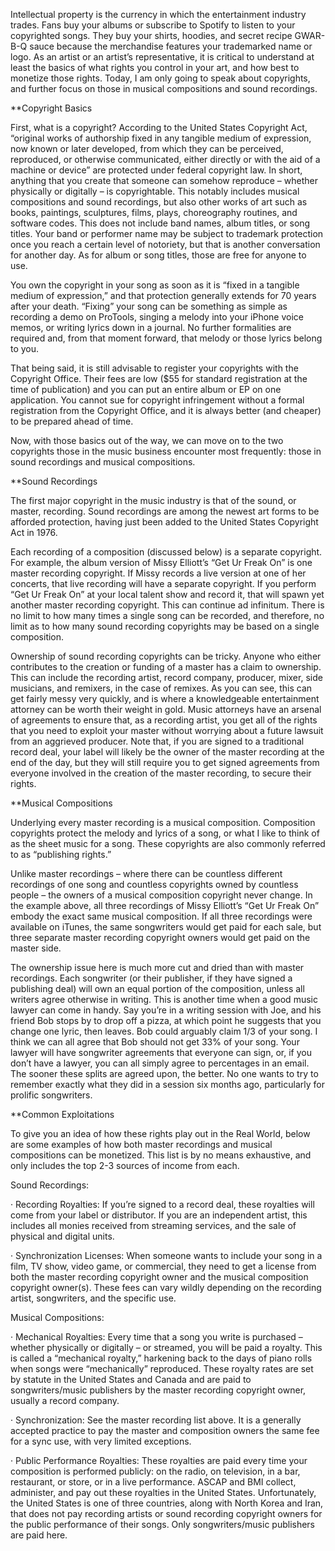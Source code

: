 Intellectual property is the currency in which the entertainment industry trades. Fans buy your albums or subscribe to Spotify to listen to your copyrighted songs. They buy your shirts, hoodies, and secret recipe GWAR-B-Q sauce because the merchandise features your trademarked name or logo. As an artist or an artist’s representative, it is critical to understand at least the basics of what rights you control in your art, and how best to monetize those rights. Today, I am only going to speak about copyrights, and further focus on those in musical compositions and sound recordings.
 
**Copyright Basics
 
First, what is a copyright? According to the United States Copyright Act, “original works of authorship fixed in any tangible medium of expression, now known or later developed, from which they can be perceived, reproduced, or otherwise communicated, either directly or with the aid of a machine or device” are protected under federal copyright law. In short, anything that you create that someone can somehow reproduce – whether physically or digitally – is copyrightable. This notably includes musical compositions and sound recordings, but also other works of art such as books, paintings, sculptures, films, plays, choreography routines, and software codes. This does not include band names, album titles, or song titles.  Your band or performer name may be subject to trademark protection once you reach a certain level of notoriety, but that is another conversation for another day. As for album or song titles, those are free for anyone to use.
 
You own the copyright in your song as soon as it is “fixed in a tangible medium of expression,” and that protection generally extends for 70 years after your death. “Fixing” your song can be something as simple as recording a demo on ProTools, singing a melody into your iPhone voice memos, or writing lyrics down in a journal. No further formalities are required and, from that moment forward, that melody or those lyrics belong to you. 
 
That being said, it is still advisable to register your copyrights with the Copyright Office. Their fees are low ($55 for standard registration at the time of publication) and you can put an entire album or EP on one application. You cannot sue for copyright infringement without a formal registration from the Copyright Office, and it is always better (and cheaper) to be prepared ahead of time.
 
Now, with those basics out of the way, we can move on to the two copyrights those in the music business encounter most frequently: those in sound recordings and musical compositions.
 
**Sound Recordings
 
The first major copyright in the music industry is that of the sound, or master, recording. Sound recordings are among the newest art forms to be afforded protection, having just been added to the United States Copyright Act in 1976.
 
Each recording of a composition (discussed below) is a separate copyright. For example, the album version of Missy Elliott’s “Get Ur Freak On” is one master recording copyright. If Missy records a live version at one of her concerts, that live recording will have a separate copyright. If you perform “Get Ur Freak On” at your local talent show and record it, that will spawn yet another master recording copyright. This can continue ad infinitum. There is no limit to how many times a single song can be recorded, and therefore, no limit as to how many sound recording copyrights may be based on a single composition.
 
Ownership of sound recording copyrights can be tricky. Anyone who either contributes to the creation or funding of a master has a claim to ownership. This can include the recording artist, record company, producer, mixer, side musicians, and remixers, in the case of remixes. As you can see, this can get fairly messy very quickly, and is where a knowledgeable entertainment attorney can be worth their weight in gold. Music attorneys have an arsenal of agreements to ensure that, as a recording artist, you get all of the rights that you need to exploit your master without worrying about a future lawsuit from an aggrieved producer. Note that, if you are signed to a traditional record deal, your label will likely be the owner of the master recording at the end of the day, but they will still require you to get signed agreements from everyone involved in the creation of the master recording, to secure their rights. 
 
 
**Musical Compositions
 
Underlying every master recording is a musical composition. Composition copyrights protect the melody and lyrics of a song, or what I like to think of as the sheet music for a song. These copyrights are also commonly referred to as “publishing rights.”
 
Unlike master recordings – where there can be countless different recordings of one song and countless copyrights owned by countless people – the owners of a musical composition copyright never change. In the example above, all three recordings of Missy Elliott’s “Get Ur Freak On” embody the exact same musical composition. If all three recordings were available on iTunes, the same songwriters would get paid for each sale, but three separate master recording copyright owners would get paid on the master side.
 
The ownership issue here is much more cut and dried than with master recordings. Each songwriter (or their publisher, if they have signed a publishing deal) will own an equal portion of the composition, unless all writers agree otherwise in writing. This is another time when a good music lawyer can come in handy. Say you’re in a writing session with Joe, and his friend Bob stops by to drop off a pizza, at which point he suggests that you change one lyric, then leaves. Bob could arguably claim 1/3 of your song. I think we can all agree that Bob should not get 33% of your song. Your lawyer will have songwriter agreements that everyone can sign, or, if you don’t have a lawyer, you can all simply agree to percentages in an email. The sooner these splits are agreed upon, the better. No one wants to try to remember exactly what they did in a session six months ago, particularly for prolific songwriters.
 
 
**Common Exploitations
 
To give you an idea of how these rights play out in the Real World, below are some examples of how both master recordings and musical compositions can be monetized. This list is by no means exhaustive, and only includes the top 2-3 sources of income from each.
 
Sound Recordings:
 
· Recording Royalties: If you’re signed to a record deal, these royalties will come from your label or distributor. If you are an independent artist, this includes all monies received from streaming services, and the sale of physical and digital units.
 
· Synchronization Licenses: When someone wants to include your song in a film, TV show, video game, or commercial, they need to get a license from both the master recording copyright owner and the musical composition copyright owner(s). These fees can vary wildly depending on the recording artist, songwriters, and the specific use.
 
Musical Compositions:
 
· Mechanical Royalties:  Every time that a song you write is purchased – whether physically or digitally – or streamed, you will be paid a royalty. This is called a “mechanical royalty,” harkening back to the days of piano rolls when songs were “mechanically” reproduced. These royalty rates are set by statute in the United States and Canada and are paid to songwriters/music publishers by the master recording copyright owner, usually a record company.
 
· Synchronization:  See the master recording list above. It is a generally accepted practice to pay the master and composition owners the same fee for a sync use, with very limited exceptions.
 
· Public Performance Royalties:  These royalties are paid every time your composition is performed publicly:  on the radio, on television, in a bar, restaurant, or store, or in a live performance.  ASCAP and BMI collect, administer, and pay out these royalties in the United States.  Unfortunately, the United States is one of three countries, along with North Korea and Iran, that does not pay recording artists or sound recording copyright owners for the public performance of their songs.  Only songwriters/music publishers are paid here.
 
 
 
 

